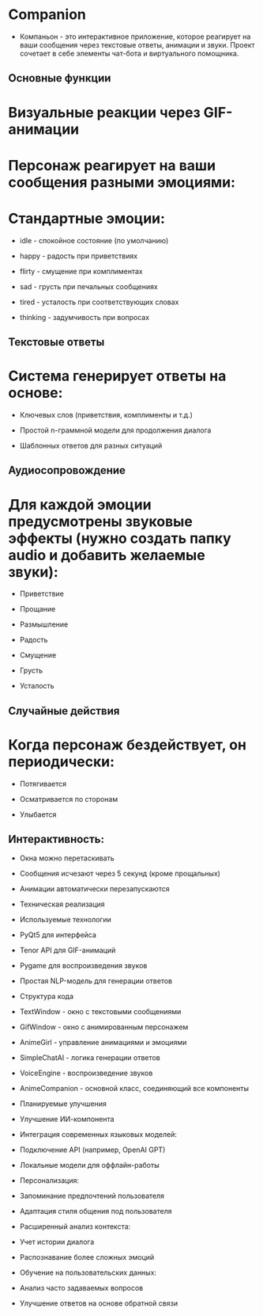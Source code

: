 # Companion
* Компаньон - это интерактивное приложение, которое реагирует на ваши сообщения через текстовые ответы, анимации и звуки. Проект сочетает в себе элементы чат-бота и виртуального помощника.

## Основные функции
# Визуальные реакции через GIF-анимации
# Персонаж реагирует на ваши сообщения разными эмоциями:

# Стандартные эмоции:

* idle - спокойное состояние (по умолчанию)

* happy - радость при приветствиях

* flirty - смущение при комплиментах

* sad - грусть при печальных сообщениях

* tired - усталость при соответствующих словах

* thinking - задумчивость при вопросах

## Текстовые ответы
# Система генерирует ответы на основе:

* Ключевых слов (приветствия, комплименты и т.д.)

* Простой n-граммной модели для продолжения диалога

* Шаблонных ответов для разных ситуаций

## Аудиосопровождение
# Для каждой эмоции предусмотрены звуковые эффекты (нужно создать папку audio  и добавить желаемые звуки):

* Приветствие

* Прощание

* Размышление

* Радость

* Смущение

* Грусть

* Усталость

## Случайные действия
# Когда персонаж бездействует, он периодически:

* Потягивается

* Осматривается по сторонам

* Улыбается

## Интерактивность:
* Окна можно перетаскивать

* Сообщения исчезают через 5 секунд (кроме прощальных)

* Анимации автоматически перезапускаются

* Техническая реализация
* Используемые технологии
* PyQt5 для интерфейса

* Tenor API для GIF-анимаций

* Pygame для воспроизведения звуков

* Простая NLP-модель для генерации ответов

* Структура кода
* TextWindow - окно с текстовыми сообщениями

* GifWindow - окно с анимированным персонажем

* AnimeGirl - управление анимациями и эмоциями

* SimpleChatAI - логика генерации ответов

* VoiceEngine - воспроизведение звуков

* AnimeCompanion - основной класс, соединяющий все компоненты

* Планируемые улучшения
* Улучшение ИИ-компонента
* Интеграция современных языковых моделей:

* Подключение API (например, OpenAI GPT)

* Локальные модели для оффлайн-работы

* Персонализация:

* Запоминание предпочтений пользователя

* Адаптация стиля общения под пользователя

* Расширенный анализ контекста:

* Учет истории диалога

* Распознавание более сложных эмоций

* Обучение на пользовательских данных:

* Анализ часто задаваемых вопросов

* Улучшение ответов на основе обратной связи

